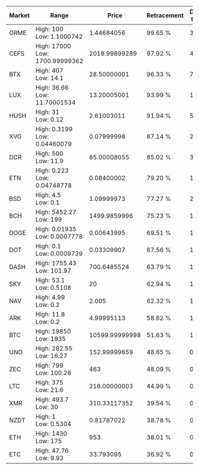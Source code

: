 | Market | Range | Price| Retracement | Doubles to 50% |
| --- | --- | --- | --- | --- |
| ORME | High: 100<br />Low: 1.1000742 | 1.44684056 | 99.65 % | 34.94 |
| CEFS | High: 17000<br />Low: 1700.99999362 | 2018.99899289 | 97.92 % | 4.63 |
| BTX | High: 407<br />Low: 14.1 | 28.50000001 | 96.33 % | 7.39 |
| LUX | High: 36.66<br />Low: 11.70001534 | 13.20005001 | 93.99 % | 1.83 |
| HUSH | High: 31<br />Low: 0.12 | 2.61003011 | 91.94 % | 5.96 |
| XVG | High: 0.3199<br />Low: 0.04460079 | 0.07999998 | 87.14 % | 2.28 |
| DCR | High: 500<br />Low: 11.9 | 85.00008055 | 85.02 % | 3.01 |
| ETN | High: 0.223<br />Low: 0.04748778 | 0.08400002 | 79.20 % | 1.61 |
| BSD | High: 4.5<br />Low: 0.1 | 1.09999973 | 77.27 % | 2.09 |
| BCH | High: 5452.27<br />Low: 199 | 1499.9859996 | 75.23 % | 1.88 |
| DOGE | High: 0.01935<br />Low: 0.0007778 | 0.00643995 | 69.51 % | 1.56 |
| DOT | High: 0.1<br />Low: 0.0009739 | 0.03309907 | 67.56 % | 1.53 |
| DASH | High: 1755.43<br />Low: 101.97 | 700.6485524 | 63.79 % | 1.33 |
| SKY | High: 53.1<br />Low: 0.5108 | 20 | 62.94 % | 1.34 |
| NAV | High: 4.99<br />Low: 0.2 | 2.005 | 62.32 % | 1.29 |
| ARK | High: 11.8<br />Low: 0.2 | 4.99995113 | 58.62 % | 1.20 |
| BTC | High: 19850<br />Low: 1935 | 10599.99999998 | 51.63 % | 1.03 |
| UNO | High: 282.55<br />Low: 16.27 | 152.99999659 | 48.65 % | 0.00 |
| ZEC | High: 799<br />Low: 100.28 | 463 | 48.09 % | 0.00 |
| LTC | High: 375<br />Low: 21.6 | 216.00000003 | 44.99 % | 0.00 |
| XMR | High: 493.7<br />Low: 30 | 310.33117352 | 39.54 % | 0.00 |
| NZDT | High: 1<br />Low: 0.5304 | 0.81787022 | 38.78 % | 0.00 |
| ETH | High: 1430<br />Low: 175 | 953 | 38.01 % | 0.00 |
| ETC | High: 47.76<br />Low: 9.93 | 33.793095 | 36.92 % | 0.00 |
